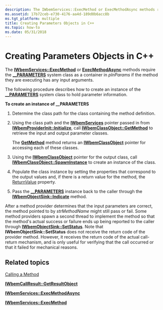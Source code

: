 ```yaml
---
description: The IWbemServices::ExecMethod or ExecMethodAsync methods require the \_\_PARAMETERS system class as a container in pInParams if the method they are executing has any input arguments.
ms.assetid: 17b72ceb-e730-4176-aa4d-189d0b6acc8b
ms.tgt_platform: multiple
title: Creating Parameters Objects in C++
ms.topic: how-to
ms.date: 05/31/2018
---
```


# Creating Parameters Objects in C++

The [**IWbemServices::ExecMethod**](/windows/desktop/api/WbemCli/nf-wbemcli-iwbemservices-execmethod) or [**ExecMethodAsync**](/windows/desktop/api/WbemCli/nf-wbemcli-iwbemservices-execmethodasync) methods require the [**\_\_PARAMETERS**](--parameters.md) system class as a container in *pInParams* if the method they are executing has any input arguments.

The following procedure describes how to create an instance of the [**\_\_PARAMETERS**](--parameters.md) system class to hold parameter information.

**To create an instance of \_\_PARAMETERS**

1.  Determine the class path for the class containing the method definition.
2.  Using the class path and the [**IWbemServices**](/windows/desktop/api/WbemCli/nn-wbemcli-iwbemservices) pointer passed in from [**IWbemProviderInit::Initialize**](/windows/desktop/api/Wbemprov/nf-wbemprov-iwbemproviderinit-initialize), call [**IWbemClassObject::GetMethod**](/windows/desktop/api/WbemCli/nf-wbemcli-iwbemclassobject-getmethod) to retrieve the input and output parameter classes.

    The [**GetMethod**](/windows/desktop/api/WbemCli/nf-wbemcli-iwbemclassobject-getmethod) method returns an [**IWbemClassObject**](/windows/desktop/api/WbemCli/nn-wbemcli-iwbemclassobject) pointer for accessing each of these classes.

3.  Using the [**IWbemClassObject**](/windows/desktop/api/WbemCli/nn-wbemcli-iwbemclassobject) pointer for the output class, call [**IWbemClassObject::SpawnInstance**](/windows/desktop/api/WbemCli/nf-wbemcli-iwbemclassobject-spawninstance) to create an instance of the class.
4.  Populate the class instance by setting the properties that correspond to the output values and, if there is a return value for the method, the [ReturnValue](creating-a-method.md) property.
5.  Pass the [**\_\_PARAMETERS**](--parameters.md) instance back to the caller through the [**IWbemObjectSink::Indicate**](/windows/desktop/api/Wbemcli/nf-wbemcli-iwbemobjectsink-indicate) method.

After a method provider determines that the input parameters are correct, the method pointed to by *strMethodName* might still pass or fail. Some method providers spawn a second thread to implement the method so that the method's actual success or failure ends up being reported to the caller through [**IWbemObjectSink::SetStatus**](/windows/desktop/api/Wbemcli/nf-wbemcli-iwbemobjectsink-setstatus). Note that **IWbemObjectSink::SetStatus** does not receive the return code of the provider method. However, it receives the return code of the actual call-return mechanism, and is only useful for verifying that the call occurred or that it failed for mechanical reasons.

## Related topics

<dl> <dt>

[Calling a Method](calling-a-method.md)
</dt> <dt>

[**IWbemCallResult::GetResultObject**](/windows/desktop/api/Wbemcli/nf-wbemcli-iwbemcallresult-getresultobject)
</dt> <dt>

[**IWbemServices::ExecMethodAsync**](/windows/desktop/api/WbemCli/nf-wbemcli-iwbemservices-execmethodasync)
</dt> <dt>

[**IWbemServices::ExecMethod**](/windows/desktop/api/WbemCli/nf-wbemcli-iwbemservices-execmethod)
</dt> </dl>

 

 



